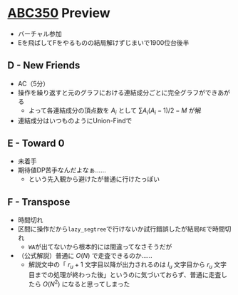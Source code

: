 # [ABC350](https://atcoder.jp/contests/abc350) Preview
- バーチャル参加
- Eを飛ばしてFをやるものの結局解けずじまいで1900位台後半

## D - New Friends
- AC（5分）
- 操作を繰り返すと元のグラフにおける連結成分ごとに完全グラフができあがる
  - よって各連結成分の頂点数を $A_i$ として $\sum A_i(A_i - 1)/2 - M$ が解
- 連結成分はいつものようにUnion-Findで

## E - Toward 0
- 未着手
- 期待値DP苦手なんだよなぁ……
  - という先入観から避けたが普通に行けたっぽい

## F - Transpose
- 時間切れ
- 区間に操作だから`lazy_segtree`で行けないか試行錯誤したが結局`RE`で時間切れ
  - `WA`が出てないから根本的には間違ってなさそうだが
- （公式解説）普通に $O(N)$ で走査できるのか……
  - 解説文中の「 $r_u + 1$ 文字目以降が出力されるのは $l_u$ 文字目から $r_u$ 文字目までの処理が終わった後」というのに気づいておらず、普通に走査したら $O(N^2)$ になると思ってしまった
